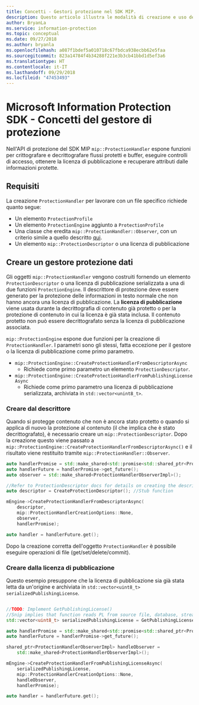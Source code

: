 ```yaml
---
title: Concetti - Gestori protezione nel SDK MIP.
description: Questo articolo illustra le modalità di creazione e uso dei gestori dell'API per la chiamata di operazioni.
author: BryanLa
ms.service: information-protection
ms.topic: conceptual
ms.date: 09/27/2018
ms.author: bryanla
ms.openlocfilehash: a087f1bdef5a010718c67fbdca938ecbb62e5faa
ms.sourcegitcommit: 823a14784f4b34288f221e3b3cb41bbd1d5ef3a6
ms.translationtype: HT
ms.contentlocale: it-IT
ms.lasthandoff: 09/29/2018
ms.locfileid: "47453493"
---
```

# <a name="microsoft-information-protection-sdk---protection-handler-concepts"></a>Microsoft Information Protection SDK - Concetti del gestore di protezione

Nell'API di protezione del SDK MIP `mip::ProtectionHandler` espone funzioni per crittografare e decrittografare flussi protetti e buffer, eseguire controlli di accesso, ottenere la licenza di pubblicazione e recuperare attributi dalle informazioni protette. 

## <a name="requirements"></a>Requisiti

La creazione `ProtectionHandler` per lavorare con un file specifico richiede quanto segue:

- Un elemento `ProtectionProfile`
- Un elemento `ProtectionEngine` aggiunto a `ProtectionProfile`
- Una classe che eredita `mip::ProtectionHandler::Observer`, con un criterio simile a quello descritto [qui]().
- Un elemento `mip::ProtectionDescriptor` o una licenza di pubblicazione

## <a name="create-a-protection-handler"></a>Creare un gestore protezione dati

Gli oggetti `mip::ProtectionHandler` vengono costruiti fornendo un elemento `ProtectionDescriptor` o una licenza di pubblicazione serializzata a una di due funzioni `ProtectionEngine`. Il descrittore di protezione deve essere generato per la protezione delle informazioni in testo normale che non hanno ancora una licenza di pubblicazione. La **licenza di pubblicazione** viene usata durante la decrittografia di contenuto già protetto o per la protezione di contenuto in cui la licenza è già stata inclusa. Il contenuto protetto non può essere decrittografato senza la licenza di pubblicazione associata.

`mip::ProtectionEngine` espone due funzioni per la creazione di `ProtectionHandler`. I parametri sono gli stessi, fatta eccezione per il gestore o la licenza di pubblicazione come primo parametro.

- `mip::ProtectionEngine::CreateProtectionHandlerFromDescriptorAsync`
  - Richiede come primo parametro un elemento `ProtectionDescriptor`.
- `mip::ProtectionEngine::CreateProtectionHandlerFromPublishingLicenseAsync`
  - Richiede come primo parametro una licenza di pubblicazione serializzata, archiviata in `std::vector<unint8_t>`.

### <a name="create-from-descriptor"></a>Creare dal descrittore

Quando si protegge contenuto che non è ancora stato protetto o quando si applica di nuovo la protezione al contenuto (il che implica che è stato decrittografato), è necessario creare un `mip::ProtectionDescriptor`. Dopo la creazione questo viene passato a `mip::ProtectionEngine::CreateProtectionHandlerFromDescriptorAsync()` e il risultato viene restituito tramite `mip::ProtectionHandler::Observer`.

```cpp
auto handlerPromise = std::make_shared<std::promise<std::shared_ptr<ProtectionHandler>>>();
auto handlerFuture = handlerPromise->get_future();
auto observer = std::make_shared<ProtectionHandlerObserverImpl>();

//Refer to ProtectionDescriptor docs for details on creating the descriptor
auto descriptor = CreateProtectionDescriptor(); //Stub function

mEngine->CreateProtectionHandlerFromDescriptorAsync(
    descriptor,
    mip::ProtectionHandlerCreationOptions::None,
    observer,
    handlerPromise);

auto handler = handlerFuture.get();
```

Dopo la creazione corretta dell'oggetto `ProtectionHandler` è possibile eseguire operazioni di file (get/set/delete/commit).

### <a name="create-from-publishing-license"></a>Creare dalla licenza di pubblicazione

Questo esempio presuppone che la licenza di pubblicazione sia già stata letta da un'origine e archiviata in `std::vector<uint8_t> serializedPublishingLicense`.

```cpp

//TODO: Implement GetPublishingLicense()
//Snip implies that function reads PL from source file, database, stream, etc.
std::vector<uint8_t> serializedPublishingLicense = GetPublishingLicense(filePath);

auto handlerPromise = std::make_shared<std::promise<std::shared_ptr<ProtectionHandler>>>();
auto handlerFuture = handlerPromise->get_future();

shared_ptr<ProtectionHandlerObserverImpl> handleObserver =
    std::make_shared<ProtectionHandlerObserverImpl>();

mEngine->CreateProtectionHandlerFromPublishingLicenseAsync(
    serializedPublishingLicense,
    mip::ProtectionHandlerCreationOptions::None,
    handleObserver,
    handlerPromise);

auto handler = handlerFuture.get();
```

